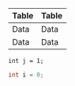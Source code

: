 | Table | Table |
| --- | --- |
| Data | Data |
| Data | Data |
    int j = 1;
```cpp
int i = 0;
```

